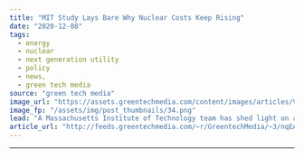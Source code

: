 ```yaml
---
title: "MIT Study Lays Bare Why Nuclear Costs Keep Rising"
date: "2020-12-08"
tags: 
  - energy
  - nuclear
  - next generation utility
  - policy
  - news,
  - green tech media
source: "green tech media"
image_url: "https://assets.greentechmedia.com/content/images/articles/Vogtle_Georgia_Power_Nuclear_Plant_XL_2_2.jpg"
image_fp: "/assets/img/post_thumbnails/34.png"
lead: "A Massachusetts Institute of Technology team has shed light on a key challenge for the nuclear industry -  the rising cost of new plants. And the answer provides support to those who believe small modular reactors ultimately may be the best route to co ..."
article_url: "http://feeds.greentechmedia.com/~r/GreentechMedia/~3/nqEAgLoAIuM/mit-study-lays-bare-why-nuclear-costs-keep-rising"
---
```


---
